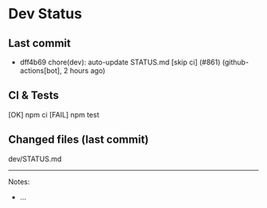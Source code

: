 # Dev Status

## Last commit
- dff4b69 chore(dev): auto-update STATUS.md [skip ci] (#861) (github-actions[bot], 2 hours ago)
## CI & Tests
[OK] npm ci
[FAIL] npm test

## Changed files (last commit)
dev/STATUS.md

---
Notes:
- ...
